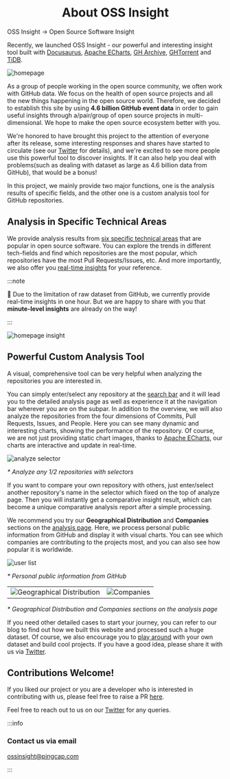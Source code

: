 <h1 align="center"> About OSS Insight</h1>

OSS Insight -> Open Source Software Insight


Recently, we launched OSS Insight - our powerful and interesting insight tool built with [Docusaurus](https://github.com/facebook/docusaurus), [Apache ECharts](https://echarts.apache.org/), [GH Archive](https://www.gharchive.org/), [GHTorrent](https://ghtorrent.org/) and [TiDB](https://github.com/pingcap/tidb). 

![homepage](/img/screenshots/homepage.png)

As a group of people working in the open source community, we often work with GitHub data. We focus on the health of open source projects and all the new things happening in the open source world. Therefore, we decided to establish this site by using **4.6 billion GitHub event data** in order to gain useful insights through a/pair/group of open source projects in multi-dimensional. We hope to make the open source ecosystem better with you.

We're honored to have brought this project to the attention of everyone after its release, some interesting responses and shares have started to circulate (see our [Twitter](https://twitter.com/OSSInsight) for details), and we're excited to see more people use this powerful tool to discover insights. If it can also help you deal with problems(such as dealing with dataset as large as 4.6 billion data from GitHub), that would be a bonus!

In this project, we mainly provide two major functions, one is the analysis results of specific fields, and the other one is a custom analysis tool for GitHub repositories.

## Analysis in Specific Technical Areas

We provide analysis results from [six specific technical areas](https://ossinsight.io/database/deep-insight-into-open-source-databases/) that are popular in open source software. You can explore the trends in different tech-fields and find which repositories are the most popular, which repositories have the most Pull Requests/Issues, etc. And more importantly, we also offer you [real-time insights](https://ossinsight.io/database/realtime/) for your reference.

:::note

📌 Due to the limitation of raw dataset from GitHub, we currently provide real-time insights in one hour. But we are happy to share with you that **minute-level insights** are already on the way!

:::

![homepage insight](/img/screenshots/homepage_insight.png)

## Powerful Custom Analysis Tool

A visual, comprehensive tool can be very helpful when analyzing the repositories you are interested in.

You can simply enter/select any repository at the [search bar](https://ossinsight.io/) and it will lead you to the detailed analysis page as well as experience it at the navigation bar wherever you are on the subpar. In addition to the overview, we will also analyze the repositories from the four dimensions of Commits, Pull Requests, Issues, and People. Here you can see many dynamic and interesting charts, showing the performance of the repository. Of course, we are not just providing static chart images, thanks to [Apache ECharts](https://echarts.apache.org/), our charts are interactive and update in real-time. 

![analyze selector](/img/screenshots/analyze_selector.png)

*\* Analyze any 1/2 repositories with selectors*

If you want to compare your own repository with others, just enter/select another repository's name in the selector which fixed on the top of analyze page. Then you will instantly get a comparative insight result, which can become a unique comparative analysis report after a simple processing. 

We recommend you try our **Geographical Distribution** and **Companies** sections on the [analysis page](https://ossinsight.io/analyze/pingcap/tidb). Here, we process personal public information from GitHub and display it with visual charts. You can see which companies are contributing to the projects most, and you can also see how popular it is worldwide.

![user list](/img/screenshots/user_list.png)

*\* Personal public information from GitHub*

<table>
    <tr style={{ border:"none" }}>
        <td style={{ border:"none" }}>
            <img src="/img/screenshots/geo_locations.png" alt="Geographical Distribution"/>
        </td>
        <td style={{ border:"none" }}>
            <img src="/img/screenshots/companies.png" alt="Companies"/>
        </td>
    </tr>
</table>

*\* Geographical Distribution and Companies sections on the analysis page*

If you need other detailed cases to start your journey, you can refer to our blog to find out how we built this website and processed such a huge dataset. Of course, we also encourage you to [play around](https://ossinsight.io/try-your-own-dataset) with your own dataset and build cool projects. If you have a good idea, please share it with us via [Twitter](https://twitter.com/OSSInsight).

## Contributions Welcome!

If you liked our project or you are a developer who is interested in contributing with us, please feel free to raise a PR [here](https://github.com/pingcap/ossinsight).

Feel free to reach out to us on our [Twitter](https://twitter.com/OSSInsight) for any queries.

:::info

### Contact us via email

ossinsight@pingcap.com

:::
